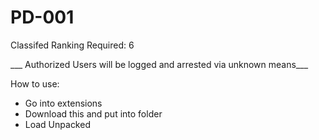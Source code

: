 # PD-001

Classifed Ranking Required: 6


___ Authorized Users will be logged and arrested via unknown means___


How to use:
- Go into extensions
- Download this and put into folder
- Load Unpacked
